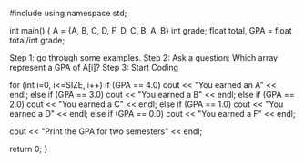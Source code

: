 #include <iostream>
using namespace std;

int main()
{
  A = {A, B, C, D, F, D, C, B, A, B}
  int grade;
  float total, GPA = float total/int grade;
  
  Step 1: go through some examples.
  Step 2: Ask a question: Which array represent a GPA of A[i]?
  Step 3: Start Coding
  
  for (int i=0, i<=SIZE, i++)
    if (GPA == 4.0)
      cout << "You earned an A" << endl;
    else if (GPA == 3.0)
      cout << "You earned a B" << endl;
    else if (GPA == 2.0)
      cout << "You earned a C" << endl;
    else if (GPA == 1.0)
      cout << "You earned a D" << endl;
    else if (GPA == 0.0)
      cout << "You earned a F" << endl;
      
   cout << "Print the GPA for two semesters" << endl;
   
   return 0;
}
